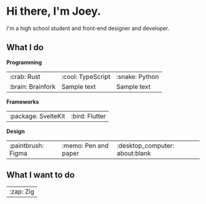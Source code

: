 # Hi there, I'm Joey.

I'm a high school student and front-end designer and developer.

## What I do

**Programming**

<table>
  <tr>
    <td>:crab: Rust</td>
    <td>:cool: TypeScript</td>
    <td>:snake: Python</td>
  </tr>
  <tr>
    <td>:brain: Brainfork</td>
    <td>Sample text</td>
    <td>Sample text</td>
  </tr>
</table>

**Frameworks**

<table>
  <tr>
    <td>:package: SvelteKit</td>
    <td>:bird: Flutter</td>
  </tr>
</table>

**Design**

<table>
  <tr>
    <td>:paintbrush: Figma</td>
    <td>:memo: Pen and paper</td>
    <td>:desktop_computer: about:blank</td>
  </tr>
</table>

## What I want to do

<table>
  <tr>
    <td>:zap: Zig</td>
  </tr>
</table>

